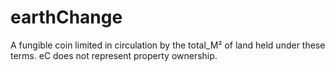 # earthChange
A fungible coin limited in circulation by the total_M² of land held under these terms. eC does not represent property ownership.
